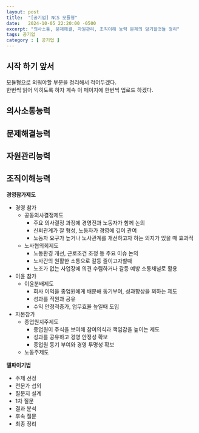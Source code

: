 ```yaml
---
layout: post
title:  "[공기업] NCS 모듈형"
date:   2024-10-05 22:20:00 -0500
excerpt: "의사소통, 문제해결, 자원관리, 조직이해 능력 문제의 암기할것들 정리"
tags: 공기업
category : [ 공기업 ]
---
```


## 시작 하기 앞서

모듈형으로 외워야할 부분을 정리해서 적어두겠다.  
한번씩 읽어 익히도록 하자
계속 이 페이지에 한번씩 업로드 하겠다.  

## 의사소통능력

## 문제해결능력

## 자원관리능력

## 조직이해능력

**경영참가제도**  
  + 경영 참가
    + 공동의사결정제도
      + 주요 의사결정 과정에 경영진과 노동자가 함께 논의
      + 신뢰관계가 잘 형성, 노동자가 경영에 깊이 관여
      + 노동자 요구가 높거나 노사관계를 개선하고자 하는 의지가 있을 때 효과적
    + 노사협의회제도
      + 노동환경 개선, 근로조건 조정 등 주요 이슈 논의
      + 노사간의 원활한 소통으로 갈등 줄이고자할때
      + 노조가 없는 사업장에 의견 수렴하거나 갈등 예방 소통채널로 활용
  + 이윤 참가
    + 이윤분배제도
      + 회사 이익을 종업원에게 배분해 동기부여, 성과향상을 꾀하는 제도
      + 성과를 직원과 공유
      + 수익 안정적증가, 업무효율 높일때 도입
  + 자본참가
    + 종업원지주제도
      + 종업원이 주식을 보여해 참여의식과 책임감을 높이는 제도
      + 성과를 공유하고 경영 안정성 확보
      + 종업원 동기 부여와 경영 투명성 확보
    + 노동주제도

**델파이기법**  
  + 주제 선정
  + 전문가 섭외
  + 질문지 설계
  + 1차 질문
  + 결과 분석
  + 후속 질문
  + 최종 정리

